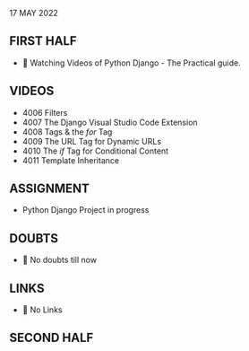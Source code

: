 17 MAY 2022

## FIRST HALF

- 🚧 Watching Videos of Python Django - The Practical guide.

## VIDEOS

- 4006 Filters
- 4007 The Django Visual Studio Code Extension
- 4008 Tags & the _for_ Tag
- 4009 The URL Tag for Dynamic URLs
- 4010 The _if_ Tag for Conditional Content
- 4011 Template Inheritance

## ASSIGNMENT

- Python Django Project in progress

## DOUBTS

- 🚫 No doubts till now

## LINKS

- 🚫 No Links

## SECOND HALF

